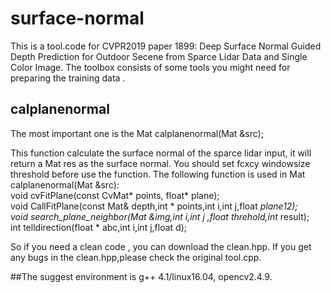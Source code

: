 # surface-normal
This is a tool.code for CVPR2019 paper 1899: Deep Surface Normal Guided Depth Prediction for Outdoor Secene from Sparce Lidar Data and Single Color Image.
The toolbox consists of some tools you might need for preparing the training data .  

## calplanenormal  
The most important one is the  Mat calplanenormal(Mat &src);  

This function calculate the surface normal of the sparce lidar input, it will return a Mat res as the surface normal.
You should set fcxcy windowsize threshold before use the function.
The following function is used in Mat calplanenormal(Mat &src):  
void cvFitPlane(const CvMat* points, float* plane);  
void CallFitPlane(const Mat& depth,int * points,int i,int j,float *plane12);  
void search_plane_neighbor(Mat &img,int i,int j ,float threhold,int* result);  
int telldirection(float * abc,int i,int j,float d);  
  
So if you need a clean code , you can download the clean.hpp. 
If you get any bugs in the  clean.hpp,please check the original tool.cpp.  

##The suggest environment is g++ 4.1/linux16.04, opencv2.4.9.
